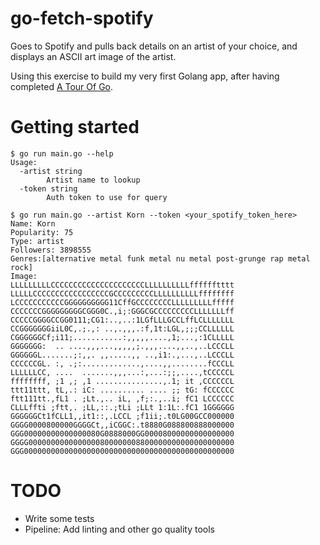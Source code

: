 # go-fetch-spotify
Goes to Spotify and pulls back details on an artist of your choice, and displays an ASCII art image of the artist.

Using this exercise to build my very first Golang app, after having completed [A Tour Of Go](https://tour.golang.org/).

# Getting started
```
$ go run main.go --help
Usage:
  -artist string
        Artist name to lookup
  -token string
        Auth token to use for query
```

```
$ go run main.go --artist Korn --token <your_spotify_token_here>
Name: Korn
Popularity: 75
Type: artist
Followers: 3898555
Genres:[alternative metal funk metal nu metal post-grunge rap metal rock]
Image:
LLLLLLLLLCCCCCCCCCCCCCCCCCCCCCLLLLLLLLLLfffffftttt
LLLLLCCCCCCCCCCCCCCCCCGCCCCCCCCCLLLLLLLLLLffffffff
LCCCCCCCCCCCGGGGGGGGGG11CffGCCCCCCCCLLLLLLLLLfffff
CCCCCCCGGGGGGGGGCGGG0C.,i;:GGGCGCCCCCCCCCLLLLLLLff
CCCCCGGGGCCGG0111;CG1:..,..:1LGfLLLGCCLffLCLLLLLLL
CCGGGGGGGiiL0C,.;.,: ..,.,,,.:f,1t:LGL,;;;CCLLLLLL
CGGGGGGCf;i11;...........:,,,,,....,1;...,:1CLLLLL
GGGGGGG:  .. ....,,,...,,,,,;.,,,....,,..,..LCCCLL
GGGGGGL.......;:,,. ,,.....,, ..,i1:.,...,..LCCCLL
CCCCCCGL. :, .;:.............,....,,........fCCCLL
LLLLLLCC, ....  .......,,,...:,...:;;,....,tCCCCCL
ffffffff, ;1 ,; ,1 ...............,.1; it ,CCCCCCL
ttt11ttt, tL,.: iC: .......... .... ;; tG: fCCCCCC
ftt111tt.,fL1 . ;Lt.,.. iL, ,f;:.,..i; fC1 LCCCCCC
CLLLffti ;ftt,. ;LL,::.;tLi ;LLt 1:1L:.fC1 1GGGGGG
GGGGGGCt1fCLL1,,it1::,.LCCL ;f1ii;.t0LG00GCC000000
GGGG0000800000GGGGCt,,iCGGC:.t8880G088800888000000
GGG00000000000000080G0888000GG00008000000000000000
GGGG0000000000000000800000008800000000000000000000
GGG00000000000000000000000000000000000000000000000
```

# TODO
- Write some tests
- Pipeline: Add linting and other go quality tools
